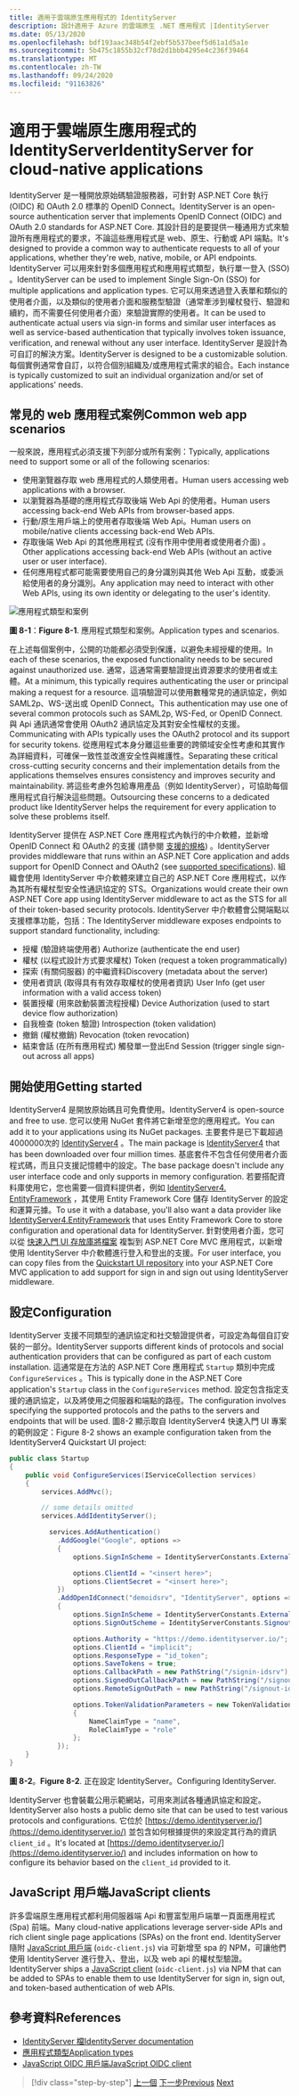 ```yaml
---
title: 適用于雲端原生應用程式的 IdentityServer
description: 設計適用于 Azure 的雲端原生 .NET 應用程式 |IdentityServer
ms.date: 05/13/2020
ms.openlocfilehash: bdf193aac348b54f2ebf5b537beef5d61a1d5a1e
ms.sourcegitcommit: 5b475c1855b32cf78d2d1bbb4295e4c236f39464
ms.translationtype: MT
ms.contentlocale: zh-TW
ms.lasthandoff: 09/24/2020
ms.locfileid: "91163826"
---
```

# <a name="identityserver-for-cloud-native-applications"></a><span data-ttu-id="e6253-103">適用于雲端原生應用程式的 IdentityServer</span><span class="sxs-lookup"><span data-stu-id="e6253-103">IdentityServer for cloud-native applications</span></span>

<span data-ttu-id="e6253-104">IdentityServer 是一種開放原始碼驗證服務器，可針對 ASP.NET Core 執行 (OIDC) 和 OAuth 2.0 標準的 OpenID Connect。</span><span class="sxs-lookup"><span data-stu-id="e6253-104">IdentityServer is an open-source authentication server that implements OpenID Connect (OIDC) and OAuth 2.0 standards for ASP.NET Core.</span></span> <span data-ttu-id="e6253-105">其設計目的是要提供一種通用方式來驗證所有應用程式的要求，不論這些應用程式是 web、原生、行動或 API 端點。</span><span class="sxs-lookup"><span data-stu-id="e6253-105">It's designed to provide a common way to authenticate requests to all of your applications, whether they're web, native, mobile, or API endpoints.</span></span> <span data-ttu-id="e6253-106">IdentityServer 可以用來針對多個應用程式和應用程式類型，執行單一登入 (SSO) 。</span><span class="sxs-lookup"><span data-stu-id="e6253-106">IdentityServer can be used to implement Single Sign-On (SSO) for multiple applications and application types.</span></span> <span data-ttu-id="e6253-107">它可以用來透過登入表單和類似的使用者介面，以及類似的使用者介面和服務型驗證（通常牽涉到權杖發行、驗證和續約，而不需要任何使用者介面）來驗證實際的使用者。</span><span class="sxs-lookup"><span data-stu-id="e6253-107">It can be used to authenticate actual users via sign-in forms and similar user interfaces as well as service-based authentication that typically involves token issuance, verification, and renewal without any user interface.</span></span> <span data-ttu-id="e6253-108">IdentityServer 是設計為可自訂的解決方案。</span><span class="sxs-lookup"><span data-stu-id="e6253-108">IdentityServer is designed to be a customizable solution.</span></span> <span data-ttu-id="e6253-109">每個實例通常會自訂，以符合個別組織及/或應用程式需求的組合。</span><span class="sxs-lookup"><span data-stu-id="e6253-109">Each instance is typically customized to suit an individual organization and/or set of applications' needs.</span></span>

## <a name="common-web-app-scenarios"></a><span data-ttu-id="e6253-110">常見的 web 應用程式案例</span><span class="sxs-lookup"><span data-stu-id="e6253-110">Common web app scenarios</span></span>

<span data-ttu-id="e6253-111">一般來說，應用程式必須支援下列部分或所有案例：</span><span class="sxs-lookup"><span data-stu-id="e6253-111">Typically, applications need to support some or all of the following scenarios:</span></span>

- <span data-ttu-id="e6253-112">使用瀏覽器存取 web 應用程式的人類使用者。</span><span class="sxs-lookup"><span data-stu-id="e6253-112">Human users accessing web applications with a browser.</span></span>
- <span data-ttu-id="e6253-113">以瀏覽器為基礎的應用程式存取後端 Web Api 的使用者。</span><span class="sxs-lookup"><span data-stu-id="e6253-113">Human users accessing back-end Web APIs from browser-based apps.</span></span>
- <span data-ttu-id="e6253-114">行動/原生用戶端上的使用者存取後端 Web Api。</span><span class="sxs-lookup"><span data-stu-id="e6253-114">Human users on mobile/native clients accessing back-end Web APIs.</span></span>
- <span data-ttu-id="e6253-115">存取後端 Web Api 的其他應用程式 (沒有作用中使用者或使用者介面) 。</span><span class="sxs-lookup"><span data-stu-id="e6253-115">Other applications accessing back-end Web APIs (without an active user or user interface).</span></span>
- <span data-ttu-id="e6253-116">任何應用程式都可能需要使用自己的身分識別與其他 Web Api 互動，或委派給使用者的身分識別。</span><span class="sxs-lookup"><span data-stu-id="e6253-116">Any application may need to interact with other Web APIs, using its own identity or delegating to the user's identity.</span></span>

![應用程式類型和案例](./media/application-types.png)

<span data-ttu-id="e6253-118">**圖 8-1**：</span><span class="sxs-lookup"><span data-stu-id="e6253-118">**Figure 8-1**.</span></span> <span data-ttu-id="e6253-119">應用程式類型和案例。</span><span class="sxs-lookup"><span data-stu-id="e6253-119">Application types and scenarios.</span></span>

<span data-ttu-id="e6253-120">在上述每個案例中，公開的功能都必須受到保護，以避免未經授權的使用。</span><span class="sxs-lookup"><span data-stu-id="e6253-120">In each of these scenarios, the exposed functionality needs to be secured against unauthorized use.</span></span> <span data-ttu-id="e6253-121">通常，這通常需要驗證提出資源要求的使用者或主體。</span><span class="sxs-lookup"><span data-stu-id="e6253-121">At a minimum, this typically requires authenticating the user or principal making a request for a resource.</span></span> <span data-ttu-id="e6253-122">這項驗證可以使用數種常見的通訊協定，例如 SAML2p、WS-送出或 OpenID Connect。</span><span class="sxs-lookup"><span data-stu-id="e6253-122">This authentication may use one of several common protocols such as SAML2p, WS-Fed, or OpenID Connect.</span></span> <span data-ttu-id="e6253-123">與 Api 通訊通常會使用 OAuth2 通訊協定及其對安全性權杖的支援。</span><span class="sxs-lookup"><span data-stu-id="e6253-123">Communicating with APIs typically uses the OAuth2 protocol and its support for security tokens.</span></span> <span data-ttu-id="e6253-124">從應用程式本身分離這些重要的跨領域安全性考慮和其實作為詳細資料，可確保一致性並改進安全性與維護性。</span><span class="sxs-lookup"><span data-stu-id="e6253-124">Separating these critical cross-cutting security concerns and their implementation details from the applications themselves ensures consistency and improves security and maintainability.</span></span> <span data-ttu-id="e6253-125">將這些考慮外包給專用產品（例如 IdentityServer），可協助每個應用程式自行解決這些問題。</span><span class="sxs-lookup"><span data-stu-id="e6253-125">Outsourcing these concerns to a dedicated product like IdentityServer helps the requirement for every application to solve these problems itself.</span></span>

<span data-ttu-id="e6253-126">IdentityServer 提供在 ASP.NET Core 應用程式內執行的中介軟體，並新增 OpenID Connect 和 OAuth2 的支援 (請參閱 [支援的規格](https://docs.identityserver.io/en/latest/intro/specs.html)) 。</span><span class="sxs-lookup"><span data-stu-id="e6253-126">IdentityServer provides middleware that runs within an ASP.NET Core application and adds support for OpenID Connect and OAuth2 (see [supported specifications](https://docs.identityserver.io/en/latest/intro/specs.html)).</span></span> <span data-ttu-id="e6253-127">組織會使用 IdentityServer 中介軟體來建立自己的 ASP.NET Core 應用程式，以作為其所有權杖型安全性通訊協定的 STS。</span><span class="sxs-lookup"><span data-stu-id="e6253-127">Organizations would create their own ASP.NET Core app using IdentityServer middleware to act as the STS for all of their token-based security protocols.</span></span> <span data-ttu-id="e6253-128">IdentityServer 中介軟體會公開端點以支援標準功能，包括：</span><span class="sxs-lookup"><span data-stu-id="e6253-128">The IdentityServer middleware exposes endpoints to support standard functionality, including:</span></span>

- <span data-ttu-id="e6253-129">授權 (驗證終端使用者) </span><span class="sxs-lookup"><span data-stu-id="e6253-129">Authorize (authenticate the end user)</span></span>
- <span data-ttu-id="e6253-130">權杖 (以程式設計方式要求權杖) </span><span class="sxs-lookup"><span data-stu-id="e6253-130">Token (request a token programmatically)</span></span>
- <span data-ttu-id="e6253-131">探索 (有關伺服器) 的中繼資料</span><span class="sxs-lookup"><span data-stu-id="e6253-131">Discovery (metadata about the server)</span></span>
- <span data-ttu-id="e6253-132">使用者資訊 (取得具有有效存取權杖的使用者資訊) </span><span class="sxs-lookup"><span data-stu-id="e6253-132">User Info (get user information with a valid access token)</span></span>
- <span data-ttu-id="e6253-133">裝置授權 (用來啟動裝置流程授權) </span><span class="sxs-lookup"><span data-stu-id="e6253-133">Device Authorization (used to start device flow authorization)</span></span>
- <span data-ttu-id="e6253-134">自我檢查 (token 驗證) </span><span class="sxs-lookup"><span data-stu-id="e6253-134">Introspection (token validation)</span></span>
- <span data-ttu-id="e6253-135">撤銷 (權杖撤銷) </span><span class="sxs-lookup"><span data-stu-id="e6253-135">Revocation (token revocation)</span></span>
- <span data-ttu-id="e6253-136">結束會話 (在所有應用程式) 觸發單一登出</span><span class="sxs-lookup"><span data-stu-id="e6253-136">End Session (trigger single sign-out across all apps)</span></span>

## <a name="getting-started"></a><span data-ttu-id="e6253-137">開始使用</span><span class="sxs-lookup"><span data-stu-id="e6253-137">Getting started</span></span>

<span data-ttu-id="e6253-138">IdentityServer4 是開放原始碼且可免費使用。</span><span class="sxs-lookup"><span data-stu-id="e6253-138">IdentityServer4 is open-source and free to use.</span></span> <span data-ttu-id="e6253-139">您可以使用 NuGet 套件將它新增至您的應用程式。</span><span class="sxs-lookup"><span data-stu-id="e6253-139">You can add it to your applications using its NuGet packages.</span></span> <span data-ttu-id="e6253-140">主要套件是已下載超過4000000次的 [IdentityServer4](https://www.nuget.org/packages/IdentityServer4/) 。</span><span class="sxs-lookup"><span data-stu-id="e6253-140">The main package is [IdentityServer4](https://www.nuget.org/packages/IdentityServer4/) that has been downloaded over four million times.</span></span> <span data-ttu-id="e6253-141">基底套件不包含任何使用者介面程式碼，而且只支援記憶體中的設定。</span><span class="sxs-lookup"><span data-stu-id="e6253-141">The base package doesn't include any user interface code and only supports in memory configuration.</span></span> <span data-ttu-id="e6253-142">若要搭配資料庫使用它，您也需要一個資料提供者，例如 [IdentityServer4. EntityFramework](https://www.nuget.org/packages/IdentityServer4.EntityFramework) ，其使用 Entity Framework Core 儲存 IdentityServer 的設定和運算元據。</span><span class="sxs-lookup"><span data-stu-id="e6253-142">To use it with a database, you'll also want a data provider like [IdentityServer4.EntityFramework](https://www.nuget.org/packages/IdentityServer4.EntityFramework) that uses Entity Framework Core to store configuration and operational data for IdentityServer.</span></span> <span data-ttu-id="e6253-143">針對使用者介面，您可以從 [快速入門 UI 存放庫將檔案](https://github.com/IdentityServer/IdentityServer4.Quickstart.UI) 複製到 ASP.NET Core MVC 應用程式，以新增使用 IdentityServer 中介軟體進行登入和登出的支援。</span><span class="sxs-lookup"><span data-stu-id="e6253-143">For user interface, you can copy files from the [Quickstart UI repository](https://github.com/IdentityServer/IdentityServer4.Quickstart.UI) into your ASP.NET Core MVC application to add support for sign in and sign out using IdentityServer middleware.</span></span>

## <a name="configuration"></a><span data-ttu-id="e6253-144">設定</span><span class="sxs-lookup"><span data-stu-id="e6253-144">Configuration</span></span>

<span data-ttu-id="e6253-145">IdentityServer 支援不同類型的通訊協定和社交驗證提供者，可設定為每個自訂安裝的一部分。</span><span class="sxs-lookup"><span data-stu-id="e6253-145">IdentityServer supports different kinds of protocols and social authentication providers that can be configured as part of each custom installation.</span></span> <span data-ttu-id="e6253-146">這通常是在方法的 ASP.NET Core 應用程式 `Startup` 類別中完成 `ConfigureServices` 。</span><span class="sxs-lookup"><span data-stu-id="e6253-146">This is typically done in the ASP.NET Core application's `Startup` class in the `ConfigureServices` method.</span></span> <span data-ttu-id="e6253-147">設定包含指定支援的通訊協定，以及將使用之伺服器和端點的路徑。</span><span class="sxs-lookup"><span data-stu-id="e6253-147">The configuration involves specifying the supported protocols and the paths to the servers and endpoints that will be used.</span></span> <span data-ttu-id="e6253-148">圖8-2 顯示取自 IdentityServer4 快速入門 UI 專案的範例設定：</span><span class="sxs-lookup"><span data-stu-id="e6253-148">Figure 8-2 shows an example configuration taken from the IdentityServer4 Quickstart UI project:</span></span>

```csharp
public class Startup
{
    public void ConfigureServices(IServiceCollection services)
    {
        services.AddMvc();

        // some details omitted
        services.AddIdentityServer();

          services.AddAuthentication()
            .AddGoogle("Google", options =>
            {
                options.SignInScheme = IdentityServerConstants.ExternalCookieAuthenticationScheme;

                options.ClientId = "<insert here>";
                options.ClientSecret = "<insert here>";
            })
            .AddOpenIdConnect("demoidsrv", "IdentityServer", options =>
            {
                options.SignInScheme = IdentityServerConstants.ExternalCookieAuthenticationScheme;
                options.SignOutScheme = IdentityServerConstants.SignoutScheme;

                options.Authority = "https://demo.identityserver.io/";
                options.ClientId = "implicit";
                options.ResponseType = "id_token";
                options.SaveTokens = true;
                options.CallbackPath = new PathString("/signin-idsrv");
                options.SignedOutCallbackPath = new PathString("/signout-callback-idsrv");
                options.RemoteSignOutPath = new PathString("/signout-idsrv");

                options.TokenValidationParameters = new TokenValidationParameters
                {
                    NameClaimType = "name",
                    RoleClaimType = "role"
                };
            });
    }
}
```

<span data-ttu-id="e6253-149">**圖 8-2**。</span><span class="sxs-lookup"><span data-stu-id="e6253-149">**Figure 8-2**.</span></span> <span data-ttu-id="e6253-150">正在設定 IdentityServer。</span><span class="sxs-lookup"><span data-stu-id="e6253-150">Configuring IdentityServer.</span></span>

<span data-ttu-id="e6253-151">IdentityServer 也會裝載公用示範網站，可用來測試各種通訊協定和設定。</span><span class="sxs-lookup"><span data-stu-id="e6253-151">IdentityServer also hosts a public demo site that can be used to test various protocols and configurations.</span></span> <span data-ttu-id="e6253-152">它位於 [https://demo.identityserver.io/](https://demo.identityserver.io/) 並包含如何根據提供的來設定其行為的資訊 `client_id` 。</span><span class="sxs-lookup"><span data-stu-id="e6253-152">It's located at [https://demo.identityserver.io/](https://demo.identityserver.io/) and includes information on how to configure its behavior based on the `client_id` provided to it.</span></span>

## <a name="javascript-clients"></a><span data-ttu-id="e6253-153">JavaScript 用戶端</span><span class="sxs-lookup"><span data-stu-id="e6253-153">JavaScript clients</span></span>

<span data-ttu-id="e6253-154">許多雲端原生應用程式都利用伺服器端 Api 和豐富型用戶端單一頁面應用程式 (Spa) 前端。</span><span class="sxs-lookup"><span data-stu-id="e6253-154">Many cloud-native applications leverage server-side APIs and rich client single page applications (SPAs) on the front end.</span></span> <span data-ttu-id="e6253-155">IdentityServer 隨附 [JavaScript 用戶端](https://docs.identityserver.io/en/latest/quickstarts/4_javascript_client.html) (`oidc-client.js`) via 可新增至 spa 的 NPM，可讓他們使用 IdentityServer 進行登入、登出，以及 web api 的權杖型驗證。</span><span class="sxs-lookup"><span data-stu-id="e6253-155">IdentityServer ships a [JavaScript client](https://docs.identityserver.io/en/latest/quickstarts/4_javascript_client.html) (`oidc-client.js`) via NPM that can be added to SPAs to enable them to use IdentityServer for sign in, sign out, and token-based authentication of web APIs.</span></span>

## <a name="references"></a><span data-ttu-id="e6253-156">參考資料</span><span class="sxs-lookup"><span data-stu-id="e6253-156">References</span></span>

- [<span data-ttu-id="e6253-157">IdentityServer 檔</span><span class="sxs-lookup"><span data-stu-id="e6253-157">IdentityServer documentation</span></span>](https://docs.identityserver.io/en/latest/)
- [<span data-ttu-id="e6253-158">應用程式類型</span><span class="sxs-lookup"><span data-stu-id="e6253-158">Application types</span></span>](/azure/active-directory/develop/app-types)
- [<span data-ttu-id="e6253-159">JavaScript OIDC 用戶端</span><span class="sxs-lookup"><span data-stu-id="e6253-159">JavaScript OIDC client</span></span>](https://docs.identityserver.io/en/latest/quickstarts/4_javascript_client.html)

>[!div class="step-by-step"]
><span data-ttu-id="e6253-160">[上一個](azure-active-directory.md) 
>[下一步](security.md)</span><span class="sxs-lookup"><span data-stu-id="e6253-160">[Previous](azure-active-directory.md)
[Next](security.md)</span></span>
